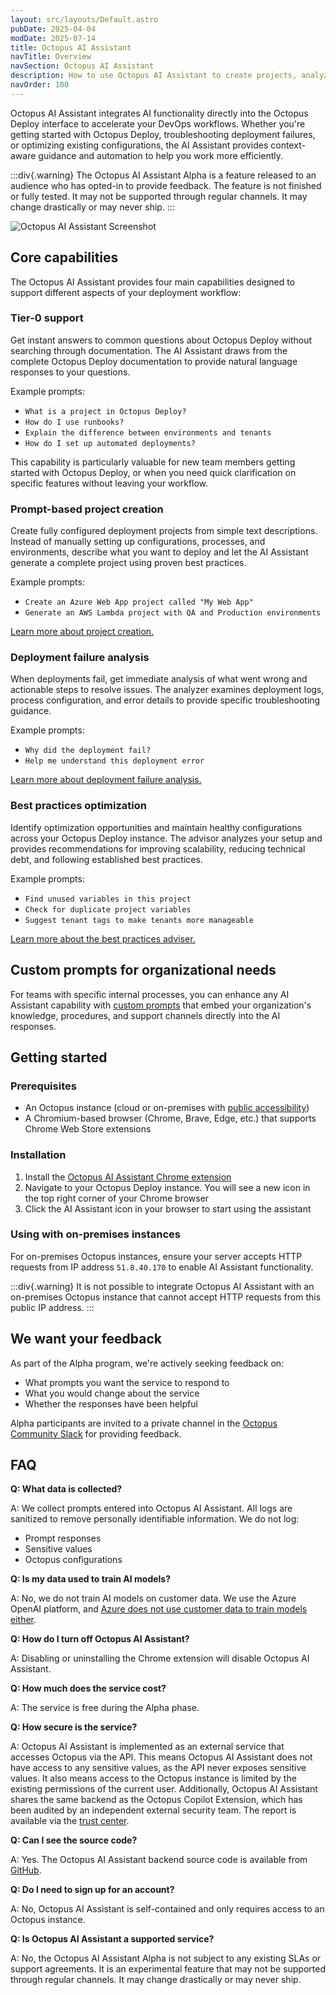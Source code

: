 ```yaml
---
layout: src/layouts/Default.astro
pubDate: 2025-04-04
modDate: 2025-07-14
title: Octopus AI Assistant
navTitle: Overview
navSection: Octopus AI Assistant
description: How to use Octopus AI Assistant to create projects, analyze deployments, optimize configurations, and get instant help with Octopus Deploy
navOrder: 100
---
```


Octopus AI Assistant integrates AI functionality directly into the Octopus Deploy interface to accelerate your DevOps workflows. Whether you're getting started with Octopus Deploy, troubleshooting deployment failures, or optimizing existing configurations, the AI Assistant provides context-aware guidance and automation to help you work more efficiently.

:::div{.warning}
The Octopus AI Assistant Alpha is a feature released to an audience who has opted-in to provide feedback. The feature is not finished or fully tested. It may not be supported through regular channels. It may change drastically or may never ship.
:::

![Octopus AI Assistant Screenshot](/docs/administration/octopus-ai-assistant/octopus-ai-assistant.png)

## Core capabilities

The Octopus AI Assistant provides four main capabilities designed to support different aspects of your deployment workflow:

### Tier-0 support

Get instant answers to common questions about Octopus Deploy without searching through documentation. The AI Assistant draws from the complete Octopus Deploy documentation to provide natural language responses to your questions.

Example prompts:

- `What is a project in Octopus Deploy?`
- `How do I use runbooks?`
- `Explain the difference between environments and tenants`
- `How do I set up automated deployments?`

This capability is particularly valuable for new team members getting started with Octopus Deploy, or when you need quick clarification on specific features without leaving your workflow.

### Prompt-based project creation

Create fully configured deployment projects from simple text descriptions. Instead of manually setting up configurations, processes, and environments, describe what you want to deploy and let the AI Assistant generate a complete project using proven best practices.

Example prompts:

- `Create an Azure Web App project called "My Web App"`
- `Generate an AWS Lambda project with QA and Production environments`

[Learn more about project creation.](/docs/administration/octopus-ai-assistant/project-creation)

### Deployment failure analysis

When deployments fail, get immediate analysis of what went wrong and actionable steps to resolve issues. The analyzer examines deployment logs, process configuration, and error details to provide specific troubleshooting guidance.

Example prompts:

- `Why did the deployment fail?`
- `Help me understand this deployment error`

[Learn more about deployment failure analysis.](/docs/administration/octopus-ai-assistant/deployment-failure-analyzer)

### Best practices optimization

Identify optimization opportunities and maintain healthy configurations across your Octopus Deploy instance. The advisor analyzes your setup and provides recommendations for improving scalability, reducing technical debt, and following established best practices.

Example prompts:

- `Find unused variables in this project`
- `Check for duplicate project variables`
- `Suggest tenant tags to make tenants more manageable`

[Learn more about the best practices adviser.](/docs/administration/octopus-ai-assistant/best-practices-adviser)

## Custom prompts for organizational needs

For teams with specific internal processes, you can enhance any AI Assistant capability with [custom prompts](/docs/administration/octopus-ai-assistant/custom-prompts) that embed your organization's knowledge, procedures, and support channels directly into the AI responses.

## Getting started

### Prerequisites

- An Octopus instance (cloud or on-premises with [public accessibility](#using-with-on-premises-instances))
- A Chromium-based browser (Chrome, Brave, Edge, etc.) that supports Chrome Web Store extensions

### Installation

1. Install the [Octopus AI Assistant Chrome extension](https://oc.to/install-ai-assistant)
2. Navigate to your Octopus Deploy instance. You will see a new icon in the top right corner of your Chrome browser
3. Click the AI Assistant icon in your browser to start using the assistant

### Using with on-premises instances

For on-premises Octopus instances, ensure your server accepts HTTP requests from IP address `51.8.40.170` to enable AI Assistant functionality.

:::div{.warning}
It is not possible to integrate Octopus AI Assistant with an on-premises Octopus instance that cannot accept HTTP requests from this public IP address.
:::

## We want your feedback

As part of the Alpha program, we're actively seeking feedback on:

- What prompts you want the service to respond to
- What you would change about the service
- Whether the responses have been helpful

Alpha participants are invited to a private channel in the [Octopus Community Slack](https://octopus.com/community) for providing feedback.

## FAQ

**Q: What data is collected?**

A: We collect prompts entered into Octopus AI Assistant. All logs are sanitized to remove personally identifiable information. We do not log:

- Prompt responses
- Sensitive values
- Octopus configurations

**Q: Is my data used to train AI models?**

A: No, we do not train AI models on customer data. We use the Azure OpenAI platform, and [Azure does not use customer data to train models either](https://learn.microsoft.com/en-us/legal/cognitive-services/openai/data-privacy?tabs=azure-portal).

**Q: How do I turn off Octopus AI Assistant?**

A: Disabling or uninstalling the Chrome extension will disable Octopus AI Assistant.

**Q: How much does the service cost?**

A: The service is free during the Alpha phase.

**Q: How secure is the service?**

A: Octopus AI Assistant is implemented as an external service that accesses Octopus via the API. This means Octopus AI Assistant does not have access to any sensitive values, as the API never exposes sensitive values. It also means access to the Octopus instance is limited by the existing permissions of the current user. Additionally, Octopus AI Assistant shares the same backend as the Octopus Copilot Extension, which has been audited by an independent external security team. The report is available via the [trust center](https://trust.octopus.com/).

**Q: Can I see the source code?**

A: Yes. The Octopus AI Assistant backend source code is available from [GitHub](https://github.com/OctopusSolutionsEngineering/OctopusCopilot).

**Q: Do I need to sign up for an account?**

A: No, Octopus AI Assistant is self-contained and only requires access to an Octopus instance.

**Q: Is Octopus AI Assistant a supported service?**

A: No, the Octopus AI Assistant Alpha is not subject to any existing SLAs or support agreements. It is an experimental feature that may not be supported through regular channels. It may change drastically or may never ship.
